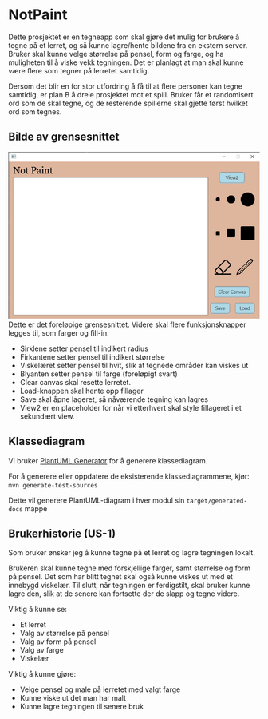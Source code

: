 # NotPaint
Dette prosjektet er en tegneapp som skal gjøre det mulig for brukere å tegne på et lerret, og så kunne lagre/hente bildene fra en ekstern server. Bruker skal kunne velge størrelse på pensel, form og farge, og ha muligheten til å viske vekk tegningen. Det er planlagt at man skal kunne være flere som tegner på lerretet samtidig. 

Dersom det blir en for stor utfordring å få til at flere personer kan tegne samtidig, er plan B å dreie prosjektet mot et spill. Bruker får et randomisert ord som de skal tegne, og de resterende spillerne skal gjette først hvilket ord som tegnes. 

## Bilde av grensesnittet
![](PaintViewBilde.png "Grensesnitt")
Dette er det foreløpige grensesnittet. Videre skal flere funksjonsknapper legges til, som farger og fill-in.
- Sirklene setter pensel til indikert radius
- Firkantene setter pensel til indikert
størrelse
- Viskelæret setter pensel til hvit, slik at tegnede områder kan viskes ut
- Blyanten setter pensel til farge (foreløpigt svart)
- Clear canvas skal resette lerretet.
- Load-knappen skal hente opp fillager
- Save skal åpne lageret, så nåværende tegning kan lagres
- View2 er en placeholder for når vi etterhvert skal style fillageret i et sekundært view.

## Klassediagram

Vi bruker [PlantUML Generator](https://mvnrepository.com/artifact/de.elnarion.maven/plantuml-generator-maven-plugin) for å generere klassediagram.

For å generere eller oppdatere de eksisterende klassediagrammene, kjør:
`mvn generate-test-sources`

Dette vil generere PlantUML-diagram i hver modul sin `target/generated-docs` mappe



## Brukerhistorie (US-1)

Som bruker ønsker jeg å kunne tegne på et lerret og lagre tegningen lokalt.

Brukeren skal kunne tegne med forskjellige farger, samt størrelse og form på pensel. Det som har blitt tegnet skal også kunne viskes ut med et innebygd viskelær. Til slutt, når tegningen er ferdigstilt, skal bruker kunne lagre den, slik at de senere kan fortsette der de slapp og tegne videre.

Viktig å kunne se:
- Et lerret
- Valg av størrelse på pensel
- Valg av form på pensel
- Valg av farge
- Viskelær

Viktig å kunne gjøre:
- Velge pensel og male på lerretet med valgt farge
- Kunne viske ut det man har malt
- Kunne lagre tegningen til senere bruk